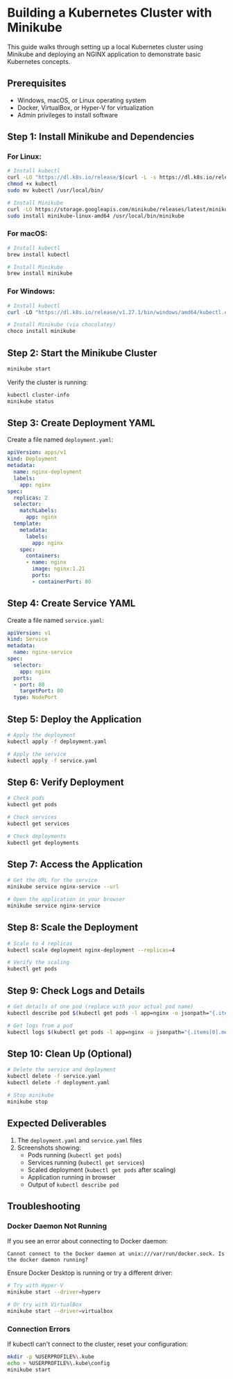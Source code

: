 # Building a Kubernetes Cluster with Minikube

This guide walks through setting up a local Kubernetes cluster using Minikube and deploying an NGINX application to demonstrate basic Kubernetes concepts.

## Prerequisites

- Windows, macOS, or Linux operating system
- Docker, VirtualBox, or Hyper-V for virtualization
- Admin privileges to install software

## Step 1: Install Minikube and Dependencies

### For Linux:
```bash
# Install kubectl
curl -LO "https://dl.k8s.io/release/$(curl -L -s https://dl.k8s.io/release/stable.txt)/bin/linux/amd64/kubectl"
chmod +x kubectl
sudo mv kubectl /usr/local/bin/

# Install Minikube
curl -LO https://storage.googleapis.com/minikube/releases/latest/minikube-linux-amd64
sudo install minikube-linux-amd64 /usr/local/bin/minikube
```

### For macOS:
```bash
# Install kubectl
brew install kubectl

# Install Minikube
brew install minikube
```

### For Windows:
```powershell
# Install kubectl
curl -LO "https://dl.k8s.io/release/v1.27.1/bin/windows/amd64/kubectl.exe"

# Install Minikube (via chocolatey)
choco install minikube
```

## Step 2: Start the Minikube Cluster

```bash
minikube start
```

Verify the cluster is running:
```bash
kubectl cluster-info
minikube status
```

## Step 3: Create Deployment YAML

Create a file named `deployment.yaml`:

```yaml
apiVersion: apps/v1
kind: Deployment
metadata:
  name: nginx-deployment
  labels:
    app: nginx
spec:
  replicas: 2
  selector:
    matchLabels:
      app: nginx
  template:
    metadata:
      labels:
        app: nginx
    spec:
      containers:
      - name: nginx
        image: nginx:1.21
        ports:
        - containerPort: 80
```

## Step 4: Create Service YAML

Create a file named `service.yaml`:

```yaml
apiVersion: v1
kind: Service
metadata:
  name: nginx-service
spec:
  selector:
    app: nginx
  ports:
  - port: 80
    targetPort: 80
  type: NodePort
```

## Step 5: Deploy the Application

```bash
# Apply the deployment
kubectl apply -f deployment.yaml

# Apply the service
kubectl apply -f service.yaml
```

## Step 6: Verify Deployment

```bash
# Check pods
kubectl get pods

# Check services
kubectl get services

# Check deployments
kubectl get deployments
```

## Step 7: Access the Application

```bash
# Get the URL for the service
minikube service nginx-service --url

# Open the application in your browser
minikube service nginx-service
```

## Step 8: Scale the Deployment

```bash
# Scale to 4 replicas
kubectl scale deployment nginx-deployment --replicas=4

# Verify the scaling
kubectl get pods
```

## Step 9: Check Logs and Details

```bash
# Get details of one pod (replace with your actual pod name)
kubectl describe pod $(kubectl get pods -l app=nginx -o jsonpath="{.items[0].metadata.name}")

# Get logs from a pod
kubectl logs $(kubectl get pods -l app=nginx -o jsonpath="{.items[0].metadata.name}")
```

## Step 10: Clean Up (Optional)

```bash
# Delete the service and deployment
kubectl delete -f service.yaml
kubectl delete -f deployment.yaml

# Stop minikube
minikube stop
```

## Expected Deliverables

1. The `deployment.yaml` and `service.yaml` files
2. Screenshots showing:
   - Pods running (`kubectl get pods`)
   - Services running (`kubectl get services`)
   - Scaled deployment (`kubectl get pods` after scaling)
   - Application running in browser
   - Output of `kubectl describe pod`

## Troubleshooting

### Docker Daemon Not Running
If you see an error about connecting to Docker daemon:
```
Cannot connect to the Docker daemon at unix:///var/run/docker.sock. Is the docker daemon running?
```

Ensure Docker Desktop is running or try a different driver:
```bash
# Try with Hyper-V
minikube start --driver=hyperv

# Or try with VirtualBox
minikube start --driver=virtualbox
```

### Connection Errors
If kubectl can't connect to the cluster, reset your configuration:
```bash
mkdir -p %USERPROFILE%\.kube
echo > %USERPROFILE%\.kube\config
minikube start
```
